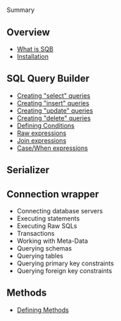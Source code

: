 #
Summary

## Overview

* [What is SQB](README.md)
* [Installation](README.md)

## SQL Query Builder
* [Creating "select" queries](sql-statements/select.md)
* [Creating "insert" queries](sql-statements/insert.md)
* [Creating "update" queries](sql-statements/update.md)
* [Creating "delete" queries](sql-statements/delete.md)
* [Defining Conditions](sql-statements/conditions.md)
* [Raw expressions](sql-statements/raw.md)
* [Join expressions](sql-statements/join.md)
* [Case/When expressions](sql-statements/casewhen.md)

## Serializer

## Connection wrapper

* Connecting database servers
* Executing statements
* Executing Raw SQLs
* Transactions
* Working with Meta-Data
* Querying schemas
* Querying tables
* Querying primary key constraints
* Querying foreign key constraints
## Methods

* [Defining Methods](methods.md)

